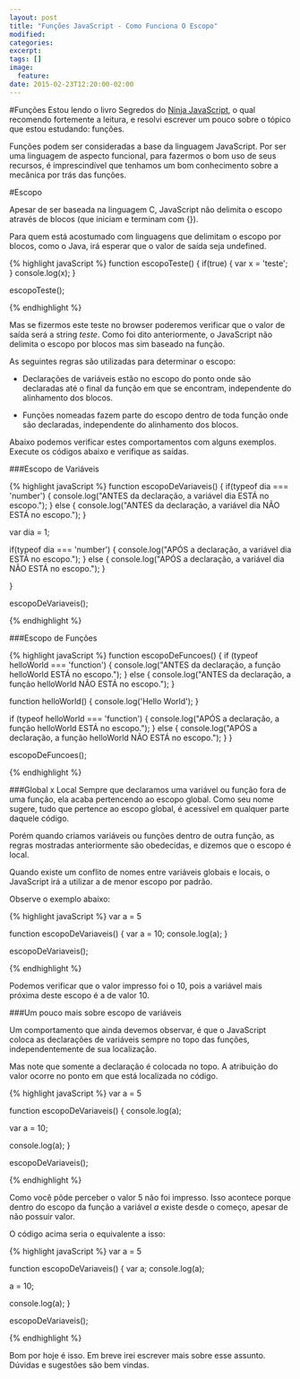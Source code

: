```yaml
---
layout: post
title: "Funções JavaScript - Como Funciona O Escopo"
modified:
categories: 
excerpt:
tags: []
image:
  feature:
date: 2015-02-23T12:20:00-02:00
---
```


#Funções
Estou lendo o livro Segredos do [Ninja JavaScript](http://novatec.com.br/livros/ninja-javascript/), o qual recomendo fortemente a leitura, e resolvi escrever um pouco sobre o tópico que estou estudando: funções. 

Funções podem ser consideradas a base da linguagem JavaScript. Por ser uma linguagem de aspecto funcional, para fazermos o bom uso de seus recursos, é imprescindível que tenhamos um bom conhecimento sobre a mecânica por trás das funções. 

#Escopo

Apesar de ser baseada na linguagem C, JavaScript não delimita o escopo através de blocos (que iniciam e terminam com {}).

Para quem está acostumado com linguagens que delimitam o escopo por blocos, como o Java, irá esperar que o valor de saída seja undefined.

{% highlight javaScript %}
 function escopoTeste() { 
   if(true) {
     var x = 'teste';
   }
   console.log(x);
 }

 escopoTeste();

{% endhighlight %}

Mas se fizermos este teste no browser poderemos verificar que o valor de saída será a string *teste*. Como foi dito anteriormente, o JavaScript não delimita o escopo por blocos mas sim baseado na função. 

As seguintes regras são utilizadas para determinar o escopo:

- Declarações de variáveis estão no escopo do ponto onde são declaradas até o final da função em que se encontram, independente do alinhamento dos blocos.

- Funções nomeadas fazem parte do escopo dentro de toda função onde são declaradas, independente do alinhamento dos blocos.

Abaixo podemos verificar estes comportamentos com alguns exemplos. Execute os códigos abaixo e verifique as saídas.

###Escopo de Variáveis

{% highlight javaScript %}
function escopoDeVariaveis() {
  if(typeof dia === 'number') {
    console.log("ANTES da declaração, a variável dia ESTÁ no escopo.");
  } else {
    console.log("ANTES da declaração, a variável dia NÃO ESTÁ no escopo.");
  }

  var dia = 1;

  if(typeof dia === 'number') {
    console.log("APÓS a declaração, a variável dia ESTÁ no escopo.");
  } else {
    console.log("APÓS a declaração, a variável dia NÃO ESTÁ no escopo.");
  }		  
  
}

escopoDeVariaveis();

{% endhighlight %}

###Escopo de Funções

{% highlight javaScript %}
function escopoDeFuncoes() {
  if (typeof helloWorld === 'function') {
    console.log("ANTES da declaração, a função helloWorld ESTÁ no escopo.");
  } else {
    console.log("ANTES da declaração, a função helloWorld NÃO ESTÁ no escopo.");
  }

  function helloWorld() { console.log('Hello World'); }

  if (typeof helloWorld === 'function') {
    console.log("APÓS a declaração, a função helloWorld ESTÁ no escopo.");
  } else {
    console.log("APÓS a declaração, a função helloWorld NÃO ESTÁ no escopo.");
  }
}

escopoDeFuncoes();

{% endhighlight %}

###Global x Local
Sempre que declaramos uma variável ou função fora de uma função, ela acaba pertencendo ao escopo global. Como seu nome sugere, tudo que pertence ao escopo global, é acessível em qualquer parte daquele código. 

Porém quando criamos variáveis ou funções dentro de outra função, as regras mostradas anteriormente são obedecidas, e dizemos que o escopo é local.

Quando existe um conflito de nomes entre variáveis globais e locais, o JavaScript irá a utilizar a de menor escopo por padrão.

Observe o exemplo abaixo:

{% highlight javaScript %}
var a = 5

function escopoDeVariaveis() {
  var a = 10;
  console.log(a);
}

escopoDeVariaveis();

{% endhighlight %}

Podemos verificar que o valor impresso foi o 10, pois a variável mais próxima deste escopo é a de valor 10.

###Um pouco mais sobre escopo de variáveis

Um comportamento que ainda devemos observar, é que o JavaScript coloca as declarações de variáveis sempre no topo das funções, independentemente de sua localização.

Mas note que somente a declaração é colocada no topo. A atribuição do valor ocorre no ponto em que está localizada no código.

{% highlight javaScript %}
var a = 5

function escopoDeVariaveis() {
  console.log(a);
  
  var a = 10;
  
  console.log(a);
}

escopoDeVariaveis();

{% endhighlight %}

Como você pôde perceber o valor 5 não foi impresso. Isso acontece porque dentro do escopo da função a variável _a_ existe desde o começo, apesar de não possuir valor.

O código acima seria o equivalente a isso:

{% highlight javaScript %}
var a = 5

function escopoDeVariaveis() {
  var a;
  console.log(a);
  
  a = 10;
  
  console.log(a);
}

escopoDeVariaveis();

{% endhighlight %}

Bom por hoje é isso. Em breve irei escrever mais sobre esse assunto. Dúvidas e sugestões são bem vindas.